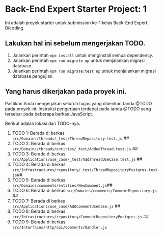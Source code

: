 # Back-End Expert Starter Project: 1

Ini adalah proyek starter untuk submission ke-1 kelas Back-End Expert, Dicoding.

## Lakukan hal ini sebelum mengerjakan TODO.

1. Jalankan perintah `npm install` untuk menginstall semua dependency.
2. Jalankan perintah `npm run migrate up` untuk menjalankan migrasi database.
3. Jalankan perintah `npm run migrate:test up` untuk menjalankan migrasi database pengujian.

## Yang harus dikerjakan pada proyek ini.

Pastikan Anda mengerjakan seluruh tugas yang diberikan tanda @TODO pada proyek ini. Instruksi pengerjaan terdapat pada tanda @TODO yang tersebar pada beberapa berkas JavaScript.

Berikut adalah lokasi dari TODO-nya.

1. TODO 1: Berada di berkas `src/Domains/threads/_test/ThreadRepository.test.js` ##
2. TODO 2: Berada di berkas `src/Domains/threads/entities/_test/AddedThread.test.js` ##
3. TODO 3: Berada di berkas `src/Applications/use_case/_test/AddThreadUseCase.test.js` ##
4. TODO 4: Berada di berkas `src/Infrastructures/repository/_test/ThreadRepositoryPostgres.test.js`##
5. TODO 5: Berada di berkas `src/Domains/comments/entities/NewComment.js`##
6. TODO 6: Berada di berkas `src/Domains/comments/CommentRepository.js` ##
7. TODO 7: Berada di berkas `src/Applications/use_case/AddCommentUseCase.js` ##
8. TODO 8: Berada di berkas `src/Infrastructures/repository/CommentRepositoryPostgres.js` ##
9. TODO 9: Berada di berkas `src/Interfaces/http/api/comments/handler.js`
